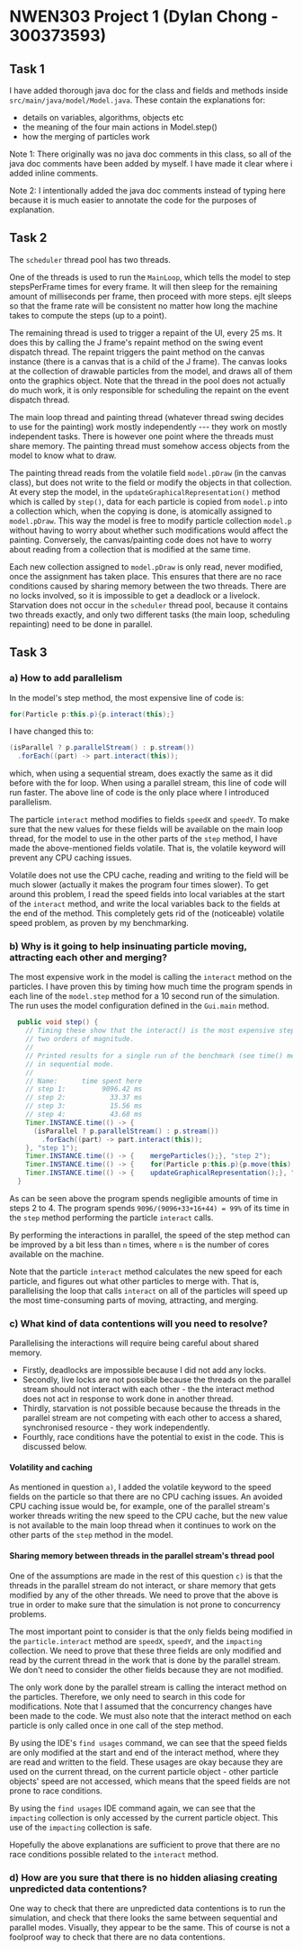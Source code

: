 # NWEN303 Project 1 (Dylan Chong - 300373593)

## Task 1

I have added thorough java doc for the class and fields and methods inside
`src/main/java/model/Model.java`. These contain the explanations for:

- details on variables, algorithms, objects etc
- the meaning of the four main actions in Model.step()
- how the merging of particles work

Note 1: There originally was no java doc comments in this class, so all of the
java doc comments have been added by myself. I have made it clear where i added
inline comments.

Note 2: I intentionally added the java doc comments instead of typing here
because it is much easier to annotate the code for the purposes of explanation.

## Task 2

The `scheduler` thread pool has two threads. 

One of the threads is used to run the `MainLoop`, which tells the model to step
stepsPerFrame times for every frame. It will then sleep for the remaining amount
of milliseconds per frame, then proceed with more steps. ejIt sleeps so that the
frame rate will be consistent no matter how long the machine takes to compute
the steps (up to a point). 

The remaining thread is used to trigger a repaint of the UI, every 25 ms. It
does this by calling the J frame's repaint method on the swing event dispatch
thread. The repaint triggers the paint method on the canvas instance (there is a
canvas that is a child of the J frame). The canvas looks at the collection of
drawable particles from the model, and draws all of them onto the graphics
object. Note that the thread in the pool does not actually do much work, it is
only responsible for scheduling the repaint on the event dispatch thread.

The main loop thread and painting thread (whatever thread swing decides to use
for the painting) work mostly independently --- they work on mostly independent
tasks. There is however one point where the threads must share memory. The
painting thread must somehow access objects from the model to know what to draw. 

The painting thread reads from the volatile field `model.pDraw` (in the canvas
class), but does not write to the field or modify the objects in that
collection. At every step the model, in the `updateGraphicalRepresentation()`
method which is called by `step()`, data for each particle is copied from
`model.p` into a collection which, when the copying is done, is atomically
assigned to `model.pDraw`. This way the model is free to modify particle
collection `model.p` without having to worry about whether such modifications
would affect the painting. Conversely, the canvas/painting code does not have to
worry about reading from a collection that is modified at the same time. 

Each new collection assigned to `model.pDraw` is only read, never modified, once
the assignment has taken place. This ensures that there are no race conditions
caused by sharing memory between the two threads. There are no locks involved,
so it is impossible to get a deadlock or a livelock. Starvation does not occur
in the `scheduler` thread pool, because it contains two threads exactly, and
only two different tasks (the main loop, scheduling repainting) need to be done
in parallel.

## Task 3

### a) How to add parallelism

In the model's step method, the most expensive line of code is:

```java
for(Particle p:this.p){p.interact(this);}
```

I have changed this to:

```java
(isParallel ? p.parallelStream() : p.stream())
  .forEach((part) -> part.interact(this));
```

which, when using a sequential stream, does exactly the same as it did before
with the for loop. When using a parallel stream, this line of code will run
faster. The above line of code is the only place where I introduced parallelism.

The particle `interact` method modifies to fields `speedX` and `speedY`. To make
sure that the new values for these fields will be available on the main loop
thread, for the model to use in the other parts of the `step` method, I have
made the above-mentioned fields volatile. That is, the volatile keyword will
prevent any CPU caching issues. 

Volatile does not use the CPU cache, reading and writing to the field will be
much slower (actually it makes the program four times slower). To get around
this problem, I read the speed fields into local variables at the start of the
`interact` method, and write the local variables back to the fields at the end
of the method. This completely gets rid of the (noticeable) volatile speed
problem, as proven by my benchmarking.

### b) Why is it going to help insinuating particle moving, attracting each other and merging?

The most expensive work in the model is calling the `interact` method on the
particles. I have proven this by timing how much time the program spends in each
line of the `model.step` method for a 10 second run of the simulation. The run
uses the model configuration defined in the `Gui.main` method.

```java
  public void step() {
    // Timing these show that the interact() is the most expensive step by
    // two orders of magnitude.
    //
    // Printed results for a single run of the benchmark (see time() method)
    // in sequential mode.
    //
    // Name:      time spent here
    // step 1:         9096.42 ms
    // step 2:           33.37 ms
    // step 3:           15.56 ms
    // step 4:           43.68 ms
    Timer.INSTANCE.time(() -> {
      (isParallel ? p.parallelStream() : p.stream())
        .forEach((part) -> part.interact(this));
    }, "step 1");
    Timer.INSTANCE.time(() -> {    mergeParticles();}, "step 2");
    Timer.INSTANCE.time(() -> {    for(Particle p:this.p){p.move(this);}}, "step 3");
    Timer.INSTANCE.time(() -> {    updateGraphicalRepresentation();}, "step 4");
  }
```

As can be seen above the program spends negligible amounts of time in steps 2 to
4. The program spends `9096/(9096+33+16+44) = 99%` of its time in the `step`
method performing the particle `interact` calls.

By performing the interactions in parallel, the speed of the step method can be
improved by a bit less than `n` times, where `n` is the number of cores
available on the machine.

Note that the particle `interact` method calculates the new speed for each
particle, and figures out what other particles to merge with. That is,
parallelising the loop that calls `interact` on all of the particles will speed
up the most time-consuming parts of moving, attracting, and merging.

### c) What kind of data contentions will you need to resolve?

Parallelising the interactions will require being careful about shared memory. 

- Firstly, deadlocks are impossible because I did not add any locks. 
- Secondly, live locks are not possible because the threads on the parallel
  stream should not interact with each other - the the interact method does not
  act in response to work done in another thread.
- Thirdly, starvation is not possible because because the threads in the
  parallel stream are not competing with each other to access a shared,
  synchronised resource - they work independently.
- Fourthly, race conditions have the potential to exist in the code. This is
  discussed below.

#### Volatility and caching

As mentioned in question `a)`, I added the volatile keyword to the speed fields
on the particle so that there are no CPU caching issues. An avoided CPU caching
issue would be, for example, one of the parallel stream's worker threads writing
the new speed to the CPU cache, but the new value is not available to the main
loop thread when it continues to work on the other parts of the `step` method in
the model.

<!-- TODO check impacting -->

#### Sharing memory between threads in the parallel stream's thread pool

One of the assumptions are made in the rest of this question `c)` is that the
threads in the parallel stream do not interact, or share memory that gets
modified by any of the other threads. We need to prove that the above is true in
order to make sure that the simulation is not prone to concurrency problems. 

The most important point to consider is that the only fields being modified in
the `particle.interact` method are `speedX`, `speedY`, and the `impacting`
collection. We need to prove that these three fields are only modified and read
by the current thread in the work that is done by the parallel stream. We don't
need to consider the other fields because they are not modified. 

The only work done by the parallel stream is calling the interact method on the
particles. Therefore, we only need to search in this code for modifications.
Note that I assumed that the concurrency changes have been made to the code. We
must also note that the interact method on each particle is only called once in
one call of the step method. 

By using the IDE's `find usages` command, we can see that the speed fields are
only modified at the start and end of the interact method, where they are read
and written to the field. These usages are okay because they are used on the
current thread, on the current particle object - other particle objects' speed
are not accessed, which means that the speed fields are not prone to race
conditions.

By using the `find usages` IDE command again, we can see that the `impacting`
collection is only accessed by the current particle object. This use of the
`impacting` collection is safe.

Hopefully the above explanations are sufficient to prove that there are no race
conditions possible related to the `interact` method.

### d) How are you sure that there is no hidden aliasing creating unpredicted data contentions?

One way to check that there are unpredicted data contentions is to run the
simulation, and check that there looks the same between sequential and parallel
modes. Visually, they appear to be the same. This of course is not a foolproof
way to check that there are no data contentions.

